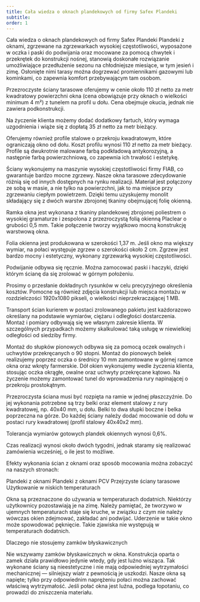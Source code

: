 ```yaml
---
title: Cała wiedza o oknach plandekowych od firmy Safex Plandeki
subtitle: 
order: 1
---
```


Cała wiedza o oknach plandekowych od firmy Safex Plandeki
Plandeki z oknami, zgrzewane na zgrzewarkach wysokiej częstotliwości, wyposażone w oczka i paski do podwijania oraz mocowane za pomocą chwytek i przekrętek do konstrukcji nośnej, stanowią doskonałe rozwiązanie umożliwiające przedłużenie sezonu na chłodniejsze miesiące, w tym jesień i zimę. Osłonięte nimi tarasy można dogrzewać promiennikami gazowymi lub kominkami, co zapewnia komfort przebywającym tam osobom.

Przezroczyste ściany tarasowe oferujemy w cenie około 110 zł netto za metr kwadratowy powierzchni okna (cena obowiązuje przy oknach o wielkości minimum 4 m²) z tunelem na profil u dołu. Cena obejmuje okucia, jednak nie zawiera podkonstrukcji.

Na życzenie klienta możemy dodać dodatkowy fartuch, który wymaga uzgodnienia i wiąże się z dopłatą 35 zł netto za metr bieżący.

Oferujemy również profile stalowe o przekroju kwadratowym, które ograniczają okno od dołu. Koszt profilu wynosi 110 zł netto za metr bieżący. Profile są dwukrotnie malowane farbą podkładową antykorozyjną, a następnie farbą powierzchniową, co zapewnia ich trwałość i estetykę.

Ściany wykonujemy na maszynie wysokiej częstotliwości firmy FIAB, co gwarantuje bardzo mocne zgrzewy. Nasze okna tarasowe zdecydowanie różnią się od innych dostępnych na rynku realizacji. Materiał jest połączony ze sobą w masie, a nie tylko na powierzchni, jak to ma miejsce przy zgrzewaniu ciepłym powietrzem. Dzięki temu uzyskujemy monolit składający się z dwóch warstw zbrojonej tkaniny obejmującej folię okienną.

Ramka okna jest wykonana z tkaniny plandekowej zbrojonej poliestrem o wysokiej gramaturze i zespolona z przezroczystą folią okienną Placlear o grubości 0,5 mm. Takie połączenie tworzy wyjątkowo mocną konstrukcję warstwową okna.

Folia okienna jest produkowana w szerokości 1,37 m. Jeśli okno ma większy wymiar, na połaci występuje zgrzew o szerokości około 2 cm. Zgrzew jest bardzo mocny i estetyczny, wykonany zgrzewarką wysokiej częstotliwości.

Podwijanie odbywa się ręcznie. Można zamocować paski i haczyki, dzięki którym ścianę da się zrolować w górnym położeniu.

Prosimy o przesłanie dokładnych rysunków w celu precyzyjnego określenia kosztów. Pomocne są również zdjęcia konstrukcji lub miejsca montażu w rozdzielczości 1920x1080 pikseli, o wielkości nieprzekraczającej 1 MB.

Transport ścian kurierem w postaci zrolowanego pakietu jest każdorazowo określany na podstawie wymiarów, ciężaru i odległości dostarczenia. Montaż i pomiary odbywają się we własnym zakresie klienta. W szczególnych przypadkach możemy skalkulować taką usługę w niewielkiej odległości od siedziby firmy.

Montaż do słupków pionowych odbywa się za pomocą oczek owalnych i uchwytów przekręcanych o 90 stopni. Montaż do pionowych belek realizujemy poprzez oczka o średnicy 10 mm zamontowane w górnej ramce okna oraz wkręty farmerskie. Dół okien wykonujemy wedle życzenia klienta, stosując oczka okrągłe, owalne oraz uchwyty przekręcane kątowo. Na życzenie możemy zamontować tunel do wprowadzenia rury napinającej o przekroju prostokątnym.

Przezroczysta ściana musi być rozpięta na ramie w jednej płaszczyźnie. Do jej wykonania potrzebne są trzy belki oraz element stalowy z rury kwadratowej, np. 40x40 mm, u dołu. Belki to dwa słupki boczne i belka poprzeczna na górze. Do każdej ściany należy dodać mocowanie od dołu w postaci rury kwadratowej (profil stalowy 40x40x2 mm).

Tolerancja wymiarów gotowych plandek okiennych wynosi 0,6%.

Czas realizacji wynosi około dwóch tygodni, jednak staramy się realizować zamówienia wcześniej, o ile jest to możliwe.

Efekty wykonania ścian z oknami oraz sposób mocowania można zobaczyć na naszych stronach:

Plandeki z oknami
Plandeki z oknami PCV
Przejrzyste ściany tarasowe
Użytkowanie w niskich temperaturach

Okna są przeznaczone do używania w temperaturach dodatnich. Niektórzy użytkownicy pozostawiają je na zimę. Należy pamiętać, że tworzywo w ujemnych temperaturach staje się kruche, w związku z czym nie należy wówczas okien zdejmować, zakładać ani podwijać. Uderzenie w takie okno może spowodować pęknięcie. Takie zjawiska nie występują w temperaturach dodatnich.

Dlaczego nie stosujemy zamków błyskawicznych

Nie wszywamy zamków błyskawicznych w okna. Konstrukcja oparta o zamek działa prawidłowo jedynie wtedy, gdy jest luźno wisząca. Tak wykonane ściany są nieestetyczne i nie mają odpowiedniej wytrzymałości mechanicznej — silniejszy wiatr z pewnością je uszkodzi. Nasze okna są napięte; tylko przy odpowiednim naprężeniu połaci można zachować właściwą wytrzymałość. Jeśli połać okna jest luźna, podlega łopotaniu, co prowadzi do zniszczenia materiału.